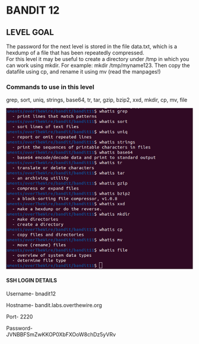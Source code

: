 # BANDIT 12

## LEVEL GOAL

The password for the next level is stored in the file data.txt, which is a hexdump of a file that has been repeatedly compressed. \
For this level it may be useful to create a directory under /tmp in which you can work using mkdir. For example: mkdir /tmp/myname123. Then copy the datafile using cp, and rename it using mv (read the manpages!)

### Commands to use in this level

grep, sort, uniq, strings, base64, tr, tar, gzip, bzip2, xxd, mkdir, cp, mv, file

![commands](image.png)

#### SSH LOGIN DETAILS

Username- bnadit12

Hostname- bandit.labs.overthewire.org

Port- 2220

Password-\
JVNBBFSmZwKKOP0XbFXOoW8chDz5yVRv
